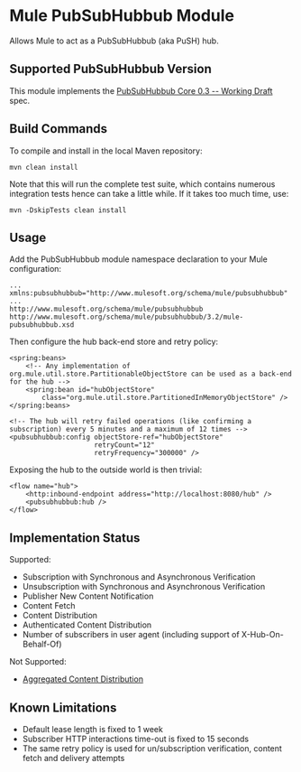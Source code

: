 Mule PubSubHubbub Module
========================

Allows Mule to act as a PubSubHubbub (aka PuSH) hub.

Supported PubSubHubbub Version
------------------------------

This module implements the [PubSubHubbub Core 0.3 -- Working Draft](http://pubsubhubbub.googlecode.com/svn/trunk/pubsubhubbub-core-0.3.html) spec.


Build Commands
--------------

To compile and install in the local Maven repository:

    mvn clean install  

Note that this will run the complete test suite, which contains numerous integration tests hence can take a little while. If it takes too much time, use:

    mvn -DskipTests clean install
    

Usage
-----

Add the PubSubHubbub module namespace declaration to your Mule configuration:

    ...
    xmlns:pubsubhubbub="http://www.mulesoft.org/schema/mule/pubsubhubbub"
    ...
    http://www.mulesoft.org/schema/mule/pubsubhubbub http://www.mulesoft.org/schema/mule/pubsubhubbub/3.2/mule-pubsubhubbub.xsd


Then configure the hub back-end store and retry policy:

    <spring:beans>
        <!-- Any implementation of org.mule.util.store.PartitionableObjectStore can be used as a back-end for the hub -->
        <spring:bean id="hubObjectStore"
            class="org.mule.util.store.PartitionedInMemoryObjectStore" />
    </spring:beans>

    <!-- The hub will retry failed operations (like confirming a subscription) every 5 minutes and a maximum of 12 times -->
    <pubsubhubbub:config objectStore-ref="hubObjectStore"
                         retryCount="12"
                         retryFrequency="300000" />

Exposing the hub to the outside world is then trivial:

    <flow name="hub">
        <http:inbound-endpoint address="http://localhost:8080/hub" />
        <pubsubhubbub:hub />
    </flow>

    
Implementation Status
---------------------

Supported:

- Subscription with Synchronous and Asynchronous Verification
- Unsubscription with Synchronous and Asynchronous Verification
- Publisher New Content Notification
- Content Fetch
- Content Distribution
- Authenticated Content Distribution
- Number of subscribers in user agent (including support of X-Hub-On-Behalf-Of)


Not Supported:

- [Aggregated Content Distribution](http://pubsubhubbub.googlecode.com/svn/trunk/pubsubhubbub-core-0.3.html#aggregatedistribution)

    
Known Limitations
-----------------

- Default lease length is fixed to 1 week
- Subscriber HTTP interactions time-out is fixed to 15 seconds
- The same retry policy is used for un/subscription verification, content fetch and delivery attempts
